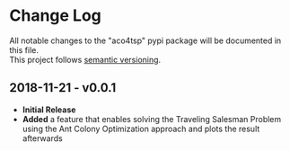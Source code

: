 # Change Log
All notable changes to the "aco4tsp" pypi package will be documented in this file.  
This project follows [semantic versioning](https://semver.org/).

## 2018-11-21 - v0.0.1
* **Initial Release**
* **Added** a feature that enables solving the Traveling Salesman Problem using the Ant Colony Optimization approach and plots the result afterwards

